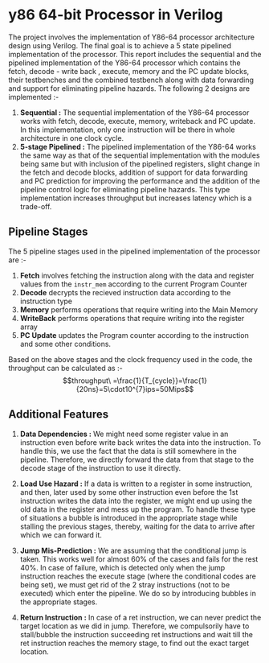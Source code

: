 
# y86 64-bit Processor in Verilog

The project involves the implementation of Y86-64 processor architecture design using Verilog. The final goal is to achieve a 5 state pipelined implementation of the processor. This report includes the sequential and the pipelined implementation of the Y86-64 processor which contains the fetch, decode - write back , execute, memory and the PC update blocks, their testbenches and the combined testbench along with data forwarding and support for eliminating pipeline hazards. The following 2 designs are implemented :-

 1. **Sequential :** The sequential implementation of the Y86-64 processor works with fetch, decode, execute, memory, writeback and PC update. In this implementation, only one instruction will be there in whole architecture in one clock cycle. 
 2. **5-stage Pipelined :** The pipelined implementation of the Y86-64 works the same way as that of the sequential implementation with the modules being same but with inclusion of the pipelined registers, slight change in the fetch and decode blocks, addition of support for data forwarding and PC prediction for improving the performance and the addition of the pipeline control logic for eliminating pipeline hazards. This type implementation increases throughput but increases latency which is a trade-off.

## Pipeline Stages
The 5 pipeline stages used in the pipelined implementation of the processor are :-

 1. **Fetch** involves fetching the instruction along with the data and register values from the `instr_mem` according to the current Program Counter
 2. **Decode** decrypts the recieved instruction data according to the instruction type
 3. **Memory** performs operations that require writing into the Main Memory
 4. **WriteBack** performs operations that require writing into the register array
 5. **PC Update** updates the Program counter according to the instruction and some other conditions.

Based on the above stages and the clock frequency used in the code, the throughput can be calculated as :- 
$$throughput\ =\frac{1}{T_{cycle}}=\frac{1}{20ns}=5\cdot10^{7}ips=50Mips$$

## Additional Features
1. **Data Dependencies :** We might need some register value in an instruction even before write back writes the data into the instruction. To handle this, we use the fact that the data is still somewhere in the pipeline. Therefore, we directly forward the data from that stage to the decode stage of the instruction to use it directly. 

2. **Load Use Hazard :** If a data is written to a register in some instruction, and then, later used by some other instruction even before the 1st instruction writes the data into the register, we might end up using the old data in the register and mess up the program. To handle these type of situations a bubble is introduced in the appropriate stage while stalling the previous stages, thereby, waiting for the data to arrive after which we can forward it. 
3. **Jump Mis-Prediction :** We are assuming that the conditional jump is taken. This works well for almost 60% of the cases and fails for the rest 40%. In case of failure, which is detected only when the jump instruction reaches the execute stage (where the conditional codes are being set), we must get rid of the 2 stray instructions (not to be executed) which enter the pipeline. We do so by introducing bubbles in the appropriate stages.
4. **Return Instruction :** In case of a ret instruction, we can never predict the target location as we did in jump. Therefore, we compulsorily have to stall/bubble the instruction succeeding ret instructions and wait till the ret instruction reaches the memory stage, to find out the exact target location.
